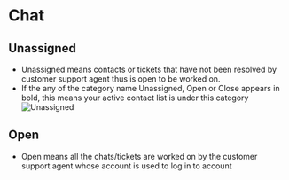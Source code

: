 # Chat
## Unassigned
+ Unassigned means contacts or tickets that have not been resolved by customer support agent thus is open to be worked on.
+ If the any of the category name Unassigned, Open or Close appears in bold, this means your active contact list is under this category ![Unassigned](../../static/img/chats_img/tabs.jpg)

## Open
+ Open means all the chats/tickets are worked on by the customer support agent whose account is
used to log in to account 